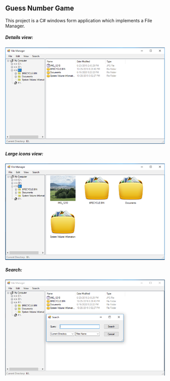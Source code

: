 ## Guess Number Game
This project is a C# windows form application which implements a File Manager.

##### Details view:
![](docs/1.PNG)

##### Large icons view:
![](docs/2.PNG)

##### Search:
![](docs/3.PNG)
